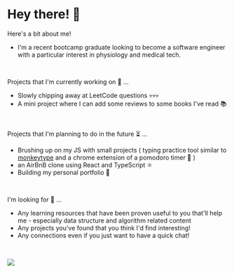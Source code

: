 # Hey there! 🫡

Here's a bit about me!
* I'm a recent bootcamp graduate looking to become a software engineer with a particular interest in physiology and medical tech.
<br>

Projects that I'm currently working on 🧱 ...
* Slowly chipping away at LeetCode questions 💀💀💀
* A mini project where I can add some reviews to some books I've read 📚

<br>

Projects that I'm planning to do in the future ⏳ ... 
* Brushing up on my JS with small projects ( typing practice tool similar to [monkeytype](https://monkeytype.com/) and a chrome extension of a pomodoro timer 🍅 ) 
* an AirBnB clone using React and TypeScript ⚛️
* Building my personal portfolio 🙋
<br>

I'm looking for 👀 ...
* Any learning resources that have been proven useful to you that'll help me - especially data structure and algorithm related content
* Any projects you've found that you think I'd find interesting!
* Any connections even if you just want to have a quick chat! 
<br>

[<img src="https://img.shields.io/badge/LinkedIn-0077B5?style=for-the-badge&logo=linkedin&logoColor=white"/>](https://www.linkedin.com/in/viet-cuong-le/)
